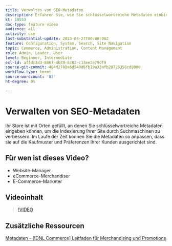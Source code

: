 ```yaml
---
title: Verwalten von SEO-Metadaten
description: Erfahren Sie, wie Sie schlüsselwortreiche Metadaten einbinden können, um die Indexierung Ihrer Site durch Suchmaschinen zu verbessern.
kt: 10553
doc-type: feature video
audience: all
activity: use
last-substantial-update: 2023-04-27T00:00:00Z
feature: Configuration, System, Search, Site Navigation
topic: Commerce, Administration, Content Management
role: Admin, Leader, User
level: Beginner, Intermediate
exl-id: affdc3d3-886f-4b39-8c82-c13ee2e79df9
source-git-commit: 404d2708a6d540d6fb19a33afb20726356cd8000
workflow-type: tm+mt
source-wordcount: '83'
ht-degree: 0%

---
```


# Verwalten von SEO-Metadaten

Ihr Store ist mit Orten gefüllt, an denen Sie schlüsselwortreiche Metadaten eingeben können, um die Indexierung Ihrer Site durch Suchmaschinen zu verbessern. Im Laufe der Zeit können Sie die Metadaten so anpassen, dass sie auf die Kaufmuster und Präferenzen Ihrer Kunden ausgerichtet sind.

## Für wen ist dieses Video?

- Website-Manager
- eCommerce-Merchandiser
- E-Commerce-Marketer

## Videoinhalt

>[!VIDEO](https://video.tv.adobe.com/v/343750?quality=12&learn=on)

## Zusätzliche Ressourcen

[Metadaten - [!DNL Commerce] Leitfaden für Merchandising und Promotions](https://experienceleague.adobe.com/docs/commerce-admin/marketing/seo/meta-data.html)
